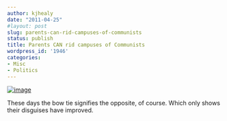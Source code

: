 ```yaml
---
author: kjhealy
date: "2011-04-25"
#layout: post
slug: parents-can-rid-campuses-of-communists
status: publish
title: Parents CAN rid campuses of Communists
wordpress_id: '1946'
categories:
- Misc
- Politics
---
```


[![image](http://kieranhealy.org/files/misc/redprof.jpg "Do Colleges HAVE to hire Red professors?")](http://www.flickr.com/photos/leifpeng/5465514306/)

These days the bow tie signifies the opposite, of course. Which only shows their disguises have improved.
